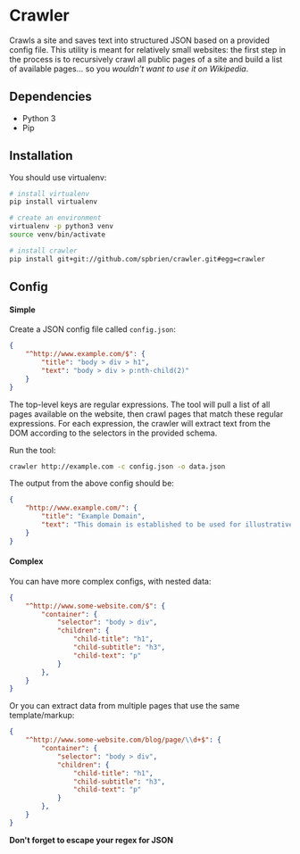 # Crawler

Crawls a site and saves text into structured JSON based on a provided config file. This utility is meant for relatively small websites: the first step in the process is to recursively crawl all public pages of a site and build a list of available pages... so you _wouldn't want to use it on Wikipedia_.

## Dependencies

* Python 3
* Pip

## Installation

You should use virtualenv:

```bash
# install virtualenv
pip install virtualenv

# create an environment
virtualenv -p python3 venv
source venv/bin/activate

# install crawler
pip install git+git://github.com/spbrien/crawler.git#egg=crawler
```

## Config

#### Simple

Create a JSON config file called `config.json`:

```JSON
{
    "^http://www.example.com/$": {
        "title": "body > div > h1",
        "text": "body > div > p:nth-child(2)"
    }
}
```

The top-level keys are regular expressions. The tool will pull a list of all pages available on the website, then crawl pages that match these regular expressions. For each expression, the crawler will extract text from the DOM according to the selectors in the provided schema.

Run the tool:

```bash
crawler http://example.com -c config.json -o data.json
```

The output from the above config should be:

```JSON
{
    "http://www.example.com/": {
        "title": "Example Domain",
        "text": "This domain is established to be used for illustrative examples in documents. You may use this domain in examples without prior coordination or asking for permission."
    }
}

```

#### Complex

You can have more complex configs, with nested data:

```JSON
{
    "^http://www.some-website.com/$": {
        "container": {
            "selector": "body > div",
            "children": {
                "child-title": "h1",
                "child-subtitle": "h3",
                "child-text": "p"
            }
        },
    }
}
```

Or you can extract data from multiple pages that use the same template/markup:

```JSON
{
    "^http://www.some-website.com/blog/page/\\d+$": {
        "container": {
            "selector": "body > div",
            "children": {
                "child-title": "h1",
                "child-subtitle": "h3",
                "child-text": "p"
            }
        },
    }
}
```

**Don't forget to escape your regex for JSON**
